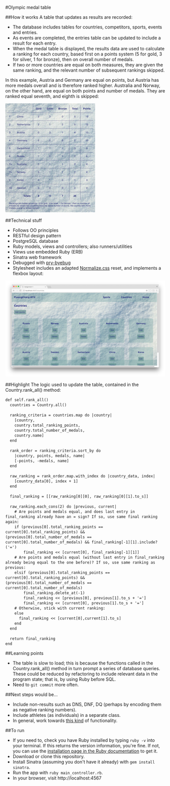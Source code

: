 #Olympic medal table

##How it works
A table that updates as results are recorded: 
* The database includes tables for countries, competitors, sports, events and entries. 
* As events are completed, the entries table can be updated to include a result for each entry. 
* When the medal table is displayed, the results data are used to calculate a ranking for each country, based first on a points system (5 for gold, 3 for silver, 1 for bronze), then on overall number of medals. 
* If two or more countries are equal on both measures, they are given the same ranking, and the relevant number of subsequent rankings skipped. 

In this example, Austria and Germany are equal on points, but Austria has more medals overall and is therefore ranked higher. Australia and Norway, on the other hand, are equal on both points and number of medals. They are ranked equal seventh, and eighth is skipped: 

![medal table](https://github.com/katemanson/Olympic_medal_table/raw/master/img/medal_table.png)

##Technical stuff
* Follows OO principles
* RESTful design pattern
* PostgreSQL database
* Ruby models, views and controllers; also runners/utilities
* Views use embedded Ruby (ERB)
* Sinatra web framework
* Debugged with [pry-byebug](https://rubygems.org/gems/pry-byebug/)
* Stylesheet includes an adapted [Normalize.css](https://necolas.github.io/normalize.css/) reset, and implements a flexbox layout:

![countries](https://github.com/katemanson/Olympic_medal_table/raw/master/img/countries.png)

##Highlight
The logic used to update the table, contained in the Country.rank_all() method: 
```
def self.rank_all()
  countries = Country.all()

  ranking_criteria = countries.map do |country|
    [country, 
    country.total_ranking_points, 
    country.total_number_of_medals, 
    country.name]
  end

  rank_order = ranking_criteria.sort_by do
    |country, points, medals, name| 
    [-points, -medals, name]
  end

  raw_ranking = rank_order.map.with_index do |country_data, index|
    [country_data[0], index + 1]
  end

  final_ranking = [[raw_ranking[0][0], raw_ranking[0][1].to_s]]

  raw_ranking.each_cons(2) do |previous, current|
    # Are points and medals equal, and does last entry in final_ranking already have an = sign? If so, use same final ranking again:
    if (previous[0].total_ranking_points == current[0].total_ranking_points) && (previous[0].total_number_of_medals == current[0].total_number_of_medals) && final_ranking[-1][1].include?('=') 
        final_ranking << [current[0], final_ranking[-1][1]]
    # Are points and medals equal (without last entry in final_ranking already being equal to the one before)? If so, use same ranking as previous: 
    elsif (previous[0].total_ranking_points == current[0].total_ranking_points) && (previous[0].total_number_of_medals == current[0].total_number_of_medals)
        final_ranking.delete_at(-1)
        final_ranking << [previous[0], previous[1].to_s + '=']
        final_ranking << [current[0], previous[1].to_s + '=']
    # Otherwise, stick with current ranking:
    else
      final_ranking << [current[0],current[1].to_s]
    end
  end

  return final_ranking
end
```

##Learning points
* The table is slow to load; this is because the functions called in the Country.rank_all() method in turn prompt a series of database queries. These could be reduced by refactoring to include relevant data in the program state; that is, by using Ruby before SQL. 
* Need to `git commit` more often. 

##Next steps would be...
* Include non-results such as DNS, DNF, DQ (perhaps by encoding them as negative ranking numbers).
* Include athletes (as individuals) in a separate class.
* In general, work towards [this kind](http://www.bbc.co.uk/sport/olympics/rio-2016/medals/countries) of functionality. 

##To run
* If you need to, check you have Ruby installed by typing `ruby -v` into your terminal. If this returns the version information, you're fine. If not, you can use the [installation page in the Ruby documentation](https://www.ruby-lang.org/en/documentation/installation/) to get it.  
* Download or clone this repository.
* Install Sinatra (assuming you don't have it already) with `gem install sinatra`.
* Run the app with `ruby main_controller.rb`.
* In your browser, visit http://localhost:4567

